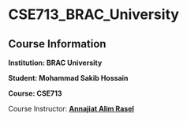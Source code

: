 # CSE713_BRAC_University

## Course Information

**Institution: BRAC University**

**Student: Mohammad Sakib Hossain**

**Course: CSE713**

Course Instructor: [**Annajiat Alim Rasel**](https://github.com/annajiat?tab=overview&from=2024-01-01&to=2024-01-24)
